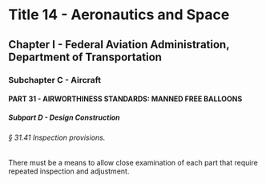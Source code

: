 
# Title 14 - Aeronautics and Space
## Chapter I - Federal Aviation Administration, Department of Transportation
### Subchapter C - Aircraft
#### PART 31 - AIRWORTHINESS STANDARDS: MANNED FREE BALLOONS
##### Subpart D - Design Construction
###### § 31.41 Inspection provisions.

There must be a means to allow close examination of each part that require repeated inspection and adjustment.
